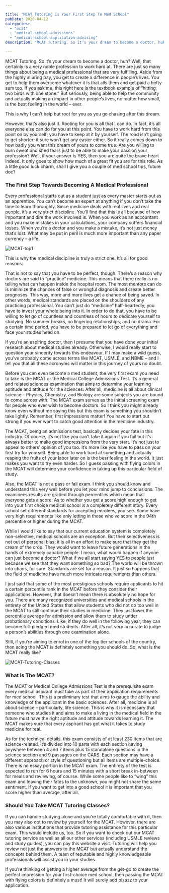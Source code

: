 ```yaml
---

title: "MCAT Tutoring Is Your First Step To Med School"
pubDate: 2020-04-12
categories: 
  - "mcat"
  - "medical-school-admissions"
  - "medical-school-application-advising"
description: "MCAT Tutoring. So it’s your dream to become a doctor, huh? Well, that certainly is a very noble profession to work hard at. There are just so many things a"

---
```



MCAT Tutoring. So it’s your dream to become a doctor, huh? Well, that certainly is a very noble profession to work hard at. There are just so many things about being a medical professional that are very fulfilling. Aside from the highly alluring pay, you get to create a difference in people’s lives. You get to help them overcome whatever it is that ails them and get paid a hefty sum too. If you ask me, this right here is the textbook example of “hitting two birds with one stone.” But seriously, being able to help the community and actually making an impact in other people’s lives, no matter how small, is the best feeling in the world – ever.

This is why I can’t help but root for you as you go chasing after this dream.

However, that’s also just it. Rooting for you is all that I can do. In fact, it’s all everyone else can do for you at this point. You have to work hard from this point on by yourself; you have to keep at it by yourself. The road isn’t going to get shorter; it sure won’t get any easier either. So it really comes down to how badly you want this dream of yours to come true. Are you willing to burn sweat and shed tears just to be able to make your passion your profession? Well, if your answer is YES, then you are quite the brave heart indeed. It only goes to show how much of a great fit you are for this role. As a little good luck charm, shall I give you a couple of med school tips, future doc?

### The First Step Towards Becoming A Medical Professional

Every professional starts out as a student just as every master starts out as an apprentice. You can’t become an expert at anything if you don’t take the time to learn thoroughly. Since medicine deals with real lives and real people, it’s a very strict discipline. You’ll find that this is all because of how important and dire the work involved is. When you work as an accountant and you make mistakes in your calculations, your company suffers financial losses. When you’re a doctor and you make a mistake, it’s not just money that’s lost. What may be put in peril is much more important than any paper currency – a life.

![](https://i2xfwztd2ksbegse.public.blob.vercel-storage.com/wp/2020/09/MCAT-top1.jpg "MCAT-top1")

This is why the medical discipline is truly a strict one. It’s all for good reasons.

That is not to say that you have to be perfect, though. There’s a reason why doctors are said to “practice” medicine. This means that there really is no telling what can happen inside the hospital room. The most mentors can do is minimize the chances of false or wrongful diagnosis and create better prognoses. This way, more and more lives get a chance of being saved. In other words, medical standards are placed on the shoulders of any practicing professional. You can’t just do “medicine” half-heartedly; you have to invest your whole being into it. In order to do that, you have to be willing to let go of countless and countless of hours to dedicate yourself to studying. No summer breaks, no lingering relationships, and no drama. For a certain time period, you have to be prepared to let go of everything and face your studies head on.

If you’re an aspiring doctor, then I presume that you have done your initial research about medical studies already. Otherwise, I would really start to question your sincerity towards this endeavour. If I may make a wild guess, you’ve probably come across terms like MCAT, USMLE, and NBME – and I tell you that all these acronyms will matter in this journey of yours no doubt.

Before you can even become a med student, the very first exam you need to take is the MCAT or the Medical College Admissions Test. It’s a general and related sciences examination that aims to determine your learning aptitude and attitude for the sciences. After all, medicine is all about clinical science – Physics, Chemistry, and Biology are some subjects you are bound to come across with. The MCAT exam serves as the initial screening exam for people who ever wish to become doctors. So I think you might already know even without me saying this but this exam is something you shouldn’t take lightly. Remember, first impressions matter! You have to start out strong if you ever want to catch good attention in the medicine industry.

The MCAT, being an admissions test, basically decides your fate in this industry. Of course, it’s not like you can’t take it again if you fail but it’s always better to make good impressions from the very start. It’s not just to appeal to others’ opinion of you too. It’s more like you have to pass on your first try for yourself. Being able to work hard at something and actually reaping the fruits of your labor later on is the best feeling in the world. It just makes you want to try even harder. So I guess passing with flying colors in the MCAT will determine your confidence in taking up this particular field of study.

Also, the MCAT is not a pass or fail exam. I think you should know and understand this very well before you let your mind jump to conclusions. The examinees results are graded through percentiles which mean that everyone gets a score. As to whether you get a score high enough to get into your first choice medical school is a completely different story. Every school set different standards for accepting enrolees, you see. Some have very high requirements like only letting in those who’ve score in the 94th percentile or higher during the MCAT.

While I would like to say that our current education system is completely non-selective, medical schools are an exception. But their selectiveness is not out of personal bias; it is all in an effort to make sure that they get the cream of the crop. They would want to leave future generations in the hands of extremely capable people. I mean, what would happen if anyone can just become a doctor? What if we all start saying YES to people just because we see that they want something so bad? The world will be thrown into chaos, for sure. Standards are set for a reason. It just so happens that the field of medicine have much more intricate requirements than others.

I just said that some of the most prestigious schools require applicants to hit a certain percentile rank in the MCAT before they consider their applications. However, that doesn’t mean there is absolutely no hope for you. There are many recognized universities and medical schools in the entirety of the United States that allow students who did not do too well in the MCAT to still continue their studies in medicine. They just lower the percentile average for admission and allow them to study under probationary conditions. Like, if they do well in the following year, they can become full-pledged med students. After all, it’s not very accurate to judge a person’s abilities through one examination alone.

Still, if you’re aiming to enrol in one of the top tier schools of the country, then acing the MCAT is definitely something you should do. So, what is the MCAT really like?

![](//www.medlearnity.com//images/wp/2020/04/MCAT-Tutoring-Classes-1024x509.jpg "MCAT-Tutoring-Classes")

### **What Is The MCAT?**

The MCAT or Medical College Admissions Test is the prerequisite exam every medical aspirant must take as part of their application requirements for med school. This is a preliminary test that aims to gauge the ability and knowledge of the applicant in the basic sciences. After all, medicine is all about science – particularly, life science. This is why it is necessary that someone who studies it and aims to make a living in the medical field in the future must have the right aptitude and attitude towards learning it. The MCAT makes sure that every aspirant has got what it takes to study medicine for real.

As for the technical details, this exam consists of at least 230 items that are science-related. It’s divided into 10 parts with each section having anywhere between 4 and 7 items plus 15 standalone questions in the science section and 9 passages on the CARS. Each section may have a different approach or style of questioning but all items are multiple-choice. There is no essay portion in the MCAT exam. The entirety of the test is expected to run for 6 hours and 15 minutes with a short break in-between for meals and reviewing, of course. While some people like to “wing” this exam and leaving their fates to the unknown, you might not share the same sentiment. If you want to get into a good school it is important that you score higher than average, after all.   

### **Should You Take MCAT Tutoring Classes?**

If you can handle studying alone and you’re totally comfortable with it, then you may also opt to review by yourself for the MCAT. However, there are also various institutions that provide tutoring assistance for this particular exam. This would include us, too. So if you want to check out our MCAT tutoring service as well as all our other services (including USMLE reviews and study guides), you can pay this website a visit. Tutoring will help you review not just the answers to the MCAT but actually understand the concepts behind them. A team of reputable and highly knowledgeable professionals will assist you in your studies.

If you’re thinking of getting a higher average from the get-go to create the perfect impression for your first-choice med school, then passing the MCAT with flying colors is definitely a must! It will surely add pizazz to your application.
